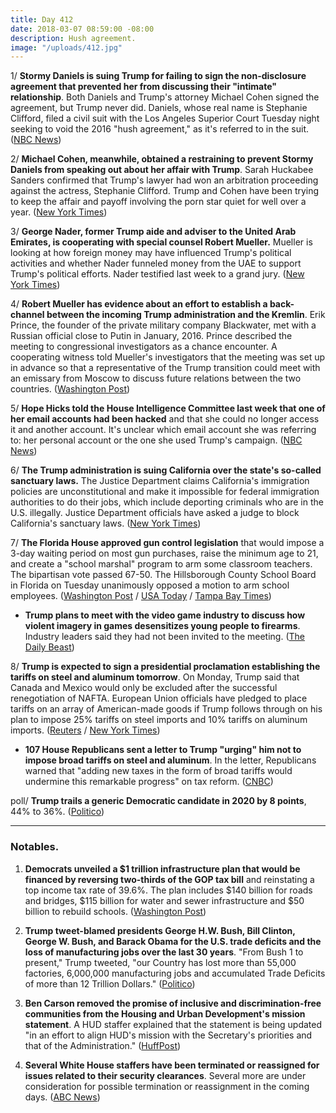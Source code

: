 ```yaml
---
title: Day 412
date: 2018-03-07 08:59:00 -08:00
description: Hush agreement.
image: "/uploads/412.jpg"
---
```


1/ **Stormy Daniels is suing Trump for failing to sign the non-disclosure agreement that prevented her from discussing their "intimate" relationship**. Both Daniels and Trump's attorney Michael Cohen signed the agreement, but Trump never did. Daniels, whose real name is Stephanie Clifford, filed a civil suit with the Los Angeles Superior Court Tuesday night seeking to void the 2016 "hush agreement," as it's referred to in the suit. ([NBC News](https://www.nbcnews.com/politics/donald-trump/stormy-daniels-sues-trump-says-hush-agreement-invalid-because-he-n854246))

2/ **Michael Cohen, meanwhile, obtained a restraining to prevent Stormy Daniels from speaking out about her affair with Trump**. Sarah Huckabee Sanders confirmed that Trump's lawyer had won an arbitration proceeding against the actress, Stephanie Clifford. Trump and Cohen have been trying to keep the affair and payoff involving the porn star quiet for well over a year. ([New York Times](https://www.nytimes.com/2018/03/07/us/politics/stormy-daniels-trump.html))

3/ **George Nader, former Trump aide and adviser to the United Arab Emirates, is cooperating with special counsel Robert Mueller.** Mueller is looking at how foreign money may have influenced Trump's political activities and whether Nader funneled money from the UAE to support Trump's political efforts. Nader testified last week to a grand jury. ([New York Times](https://www.nytimes.com/2018/03/06/us/politics/george-nader-special-counsel-mueller-cooperating-seychelles.html))

4/ **Robert Mueller has evidence about an effort to establish a back-channel between the incoming Trump administration and the Kremlin**. Erik Prince, the founder of the private military company Blackwater, met with a Russian official close to Putin in January, 2016. Prince described the meeting to congressional investigators as a chance encounter. A cooperating witness told Mueller's investigators that the meeting was set up in advance so that a representative of the Trump transition could meet with an emissary from Moscow to discuss future relations between the two countries. ([Washington Post](https://www.washingtonpost.com/world/national-security/mueller-gathers-evidence-that-2016-seychelles-meeting-was-effort-to-establish-back-channel-to-kremlin/2018/03/07/b6a5fb8c-224b-11e8-94da-ebf9d112159c_story.html))

5/ **Hope Hicks told the House Intelligence Committee last week that one of her email accounts had been hacked** and that she could no longer access it and another account. It's unclear which email account she was referring to: her personal account or the one she used Trump's campaign. ([NBC News](https://www.nbcnews.com/politics/politics-news/hope-hicks-told-house-intelligence-committee-she-was-hacked-sources-n854601))

6/ **The Trump administration is suing California over the state's so-called sanctuary laws.** The Justice Department claims California's immigration policies are unconstitutional and make it impossible for federal immigration authorities to do their jobs, which include deporting criminals who are in the U.S. illegally. Justice Department officials have asked a judge to block California's sanctuary laws. ([New York Times](https://www.nytimes.com/2018/03/06/us/politics/justice-department-california-sanctuary-cities.html))

7/ **The Florida House approved gun control legislation** that would impose a 3-day waiting period on most gun purchases, raise the minimum age to 21, and create a "school marshal" program to arm some classroom teachers. The bipartisan vote passed 67-50. The Hillsborough County School Board in Florida on Tuesday unanimously opposed a motion to arm school employees. ([Washington Post](https://www.washingtonpost.com/politics/florida-legislature-backs-new-gun-restrictions-after-parkland-school-shooting/2018/03/07/f97057ea-2229-11e8-badd-7c9f29a55815_story.html?utm_term=.dcaa212c3f56) / [USA Today](https://www.usatoday.com/story/news/politics/2018/03/07/florida-house-passes-first-gun-controls-20-years-gov-scott-wont-say-if-hell-sign/405452002/) / [Tampa Bay Times](http://www.tampabay.com/blogs/gradebook/2018/03/06/hillsborough-school-board-votes-unanimously-to-oppose-arming-school-employees/))

* **Trump plans to meet with the video game industry to discuss how violent imagery in games desensitizes young people to firearms**. Industry leaders said they had not been invited to the meeting. ([The Daily Beast](https://www.thedailybeast.com/trump-plans-to-blame-video-games-for-gun-violence))

8/ **Trump is expected to sign a presidential proclamation establishing the tariffs on steel and aluminum tomorrow**. On Monday, Trump said that Canada and Mexico would only be excluded after the successful renegotiation of NAFTA. European Union officials have pledged to place tariffs on an array of American-made goods if Trump follows through on his plan to impose 25% tariffs on steel imports and 10% tariffs on aluminum imports. ([Reuters](https://www.reuters.com/article/us-usa-trade-imf/trump-set-to-authorize-steel-aluminum-tariffs-on-thursday-idUSKCN1GJ1PS) / [New York Times](https://www.nytimes.com/2018/03/07/business/trump-tariffs-eu-trade.html))

* **107 House Republicans sent a letter to Trump "urging" him not to impose broad tariffs on steel and aluminum**. In the letter, Republicans warned that "adding new taxes in the form of broad tariffs would undermine this remarkable progress" on tax reform. ([CNBC](https://www.cnbc.com/2018/03/07/107-house-republicans-express-opposition-to-broad-tariffs-call-on-trump-to-only-target-bad-actors.html))

poll/ **Trump trails a generic Democratic candidate in 2020 by 8 points**, 44% to 36%. ([Politico](https://www.politico.com/story/2018/03/07/trump-polls-2020-democrats-443083))

---

### Notables.

1. **Democrats unveiled a $1 trillion infrastructure plan that would be financed by reversing two-thirds of the GOP tax bill** and reinstating a top income tax rate of 39.6%. The plan includes $140 billion for roads and bridges, $115 billion for water and sewer infrastructure and $50 billion to rebuild schools. ([Washington Post](https://www.washingtonpost.com/powerpost/democrats-to-unveil-1-trillion-infrastructure-plan-seek-reversal-of-gop-tax-cuts-to-finance-it/2018/03/07/0de718f6-21c8-11e8-94da-ebf9d112159c_story.html))

2. **Trump tweet-blamed presidents George H.W. Bush, Bill Clinton, George W. Bush, and Barack Obama for the U.S. trade deficits and the loss of manufacturing jobs over the last 30 years**. "From Bush 1 to present," Trump tweeted, "our Country has lost more than 55,000 factories, 6,000,000 manufacturing jobs and accumulated Trade Deficits of more than 12 Trillion Dollars." ([Politico](https://www.politico.com/story/2018/03/07/trump-us-economy-past-presidents-444076))

3. **Ben Carson removed the promise of inclusive and discrimination-free communities from the Housing and Urban Development's mission statement**. A HUD staffer explained that the statement is being updated "in an effort to align HUD's mission with the Secretary's priorities and that of the Administration." ([HuffPost](https://www.huffingtonpost.com/entry/hud-mission-statement_us_5a9f5db0e4b002df2c5ec617))

4. **Several White House staffers have been terminated or reassigned for issues related to their security clearances**. Several more are under consideration for possible termination or reassignment in the coming days. ([ABC News](http://abcnews.go.com/Politics/white-house-staffers-terminated-reassigned-security-clearance-issues/story?id=53584931))